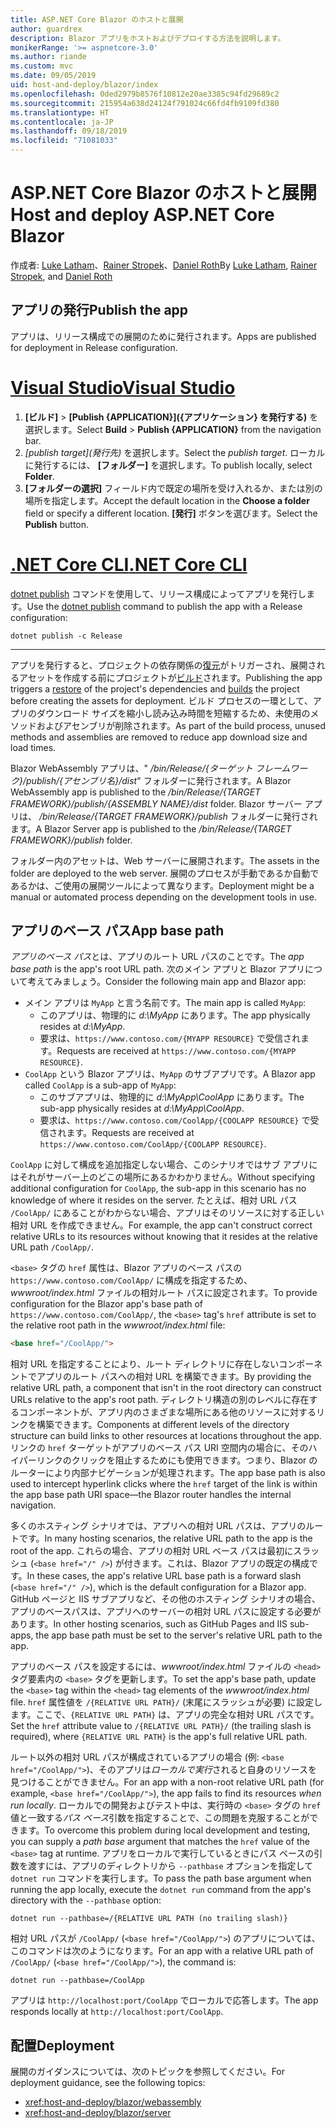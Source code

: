 ```yaml
---
title: ASP.NET Core Blazor のホストと展開
author: guardrex
description: Blazor アプリをホストおよびデプロイする方法を説明します。
monikerRange: '>= aspnetcore-3.0'
ms.author: riande
ms.custom: mvc
ms.date: 09/05/2019
uid: host-and-deploy/blazor/index
ms.openlocfilehash: 0ded2979b8576f10812e20ae3385c94fd29689c2
ms.sourcegitcommit: 215954a638d24124f791024c66fd4fb9109fd380
ms.translationtype: HT
ms.contentlocale: ja-JP
ms.lasthandoff: 09/18/2019
ms.locfileid: "71081033"
---
```

# <a name="host-and-deploy-aspnet-core-blazor"></a><span data-ttu-id="a4160-103">ASP.NET Core Blazor のホストと展開</span><span class="sxs-lookup"><span data-stu-id="a4160-103">Host and deploy ASP.NET Core Blazor</span></span>

<span data-ttu-id="a4160-104">作成者: [Luke Latham](https://github.com/guardrex)、[Rainer Stropek](https://www.timecockpit.com)、[Daniel Roth](https://github.com/danroth27)</span><span class="sxs-lookup"><span data-stu-id="a4160-104">By [Luke Latham](https://github.com/guardrex), [Rainer Stropek](https://www.timecockpit.com), and [Daniel Roth](https://github.com/danroth27)</span></span>

## <a name="publish-the-app"></a><span data-ttu-id="a4160-105">アプリの発行</span><span class="sxs-lookup"><span data-stu-id="a4160-105">Publish the app</span></span>

<span data-ttu-id="a4160-106">アプリは、リリース構成での展開のために発行されます。</span><span class="sxs-lookup"><span data-stu-id="a4160-106">Apps are published for deployment in Release configuration.</span></span>

# <a name="visual-studiotabvisual-studio"></a>[<span data-ttu-id="a4160-107">Visual Studio</span><span class="sxs-lookup"><span data-stu-id="a4160-107">Visual Studio</span></span>](#tab/visual-studio)

1. <span data-ttu-id="a4160-108">**[ビルド]**  >  **[Publish {APPLICATION}]\({アプリケーション} を発行する\)** を選択します。</span><span class="sxs-lookup"><span data-stu-id="a4160-108">Select **Build** > **Publish {APPLICATION}** from the navigation bar.</span></span>
1. <span data-ttu-id="a4160-109">*[publish target]\(発行先\)* を選択します。</span><span class="sxs-lookup"><span data-stu-id="a4160-109">Select the *publish target*.</span></span> <span data-ttu-id="a4160-110">ローカルに発行するには、 **[フォルダー]** を選択します。</span><span class="sxs-lookup"><span data-stu-id="a4160-110">To publish locally, select **Folder**.</span></span>
1. <span data-ttu-id="a4160-111">**[フォルダーの選択]** フィールド内で既定の場所を受け入れるか、または別の場所を指定します。</span><span class="sxs-lookup"><span data-stu-id="a4160-111">Accept the default location in the **Choose a folder** field or specify a different location.</span></span> <span data-ttu-id="a4160-112">**[発行]** ボタンを選びます。</span><span class="sxs-lookup"><span data-stu-id="a4160-112">Select the **Publish** button.</span></span>

# <a name="net-core-clitabnetcore-cli"></a>[<span data-ttu-id="a4160-113">.NET Core CLI</span><span class="sxs-lookup"><span data-stu-id="a4160-113">.NET Core CLI</span></span>](#tab/netcore-cli)

<span data-ttu-id="a4160-114">[dotnet publish](/dotnet/core/tools/dotnet-publish) コマンドを使用して、リリース構成によってアプリを発行します。</span><span class="sxs-lookup"><span data-stu-id="a4160-114">Use the [dotnet publish](/dotnet/core/tools/dotnet-publish) command to publish the app with a Release configuration:</span></span>

```dotnetcli
dotnet publish -c Release
```

---

<span data-ttu-id="a4160-115">アプリを発行すると、プロジェクトの依存関係の[復元](/dotnet/core/tools/dotnet-restore)がトリガーされ、展開されるアセットを作成する前にプロジェクトが[ビルド](/dotnet/core/tools/dotnet-build)されます。</span><span class="sxs-lookup"><span data-stu-id="a4160-115">Publishing the app triggers a [restore](/dotnet/core/tools/dotnet-restore) of the project's dependencies and [builds](/dotnet/core/tools/dotnet-build) the project before creating the assets for deployment.</span></span> <span data-ttu-id="a4160-116">ビルド プロセスの一環として、アプリのダウンロード サイズを縮小し読み込み時間を短縮するため、未使用のメソッドおよびアセンブリが削除されます。</span><span class="sxs-lookup"><span data-stu-id="a4160-116">As part of the build process, unused methods and assemblies are removed to reduce app download size and load times.</span></span>

<span data-ttu-id="a4160-117">Blazor WebAssembly アプリは、" */bin/Release/{ターゲット フレームワーク}/publish/{アセンブリ名}/dist*" フォルダーに発行されます。</span><span class="sxs-lookup"><span data-stu-id="a4160-117">A Blazor WebAssembly app is published to the */bin/Release/{TARGET FRAMEWORK}/publish/{ASSEMBLY NAME}/dist* folder.</span></span> <span data-ttu-id="a4160-118">Blazor サーバー アプリは、 */bin/Release/{TARGET FRAMEWORK}/publish* フォルダーに発行されます。</span><span class="sxs-lookup"><span data-stu-id="a4160-118">A Blazor Server app is published to the */bin/Release/{TARGET FRAMEWORK}/publish* folder.</span></span>

<span data-ttu-id="a4160-119">フォルダー内のアセットは、Web サーバーに展開されます。</span><span class="sxs-lookup"><span data-stu-id="a4160-119">The assets in the folder are deployed to the web server.</span></span> <span data-ttu-id="a4160-120">展開のプロセスが手動であるか自動であるかは、ご使用の展開ツールによって異なります。</span><span class="sxs-lookup"><span data-stu-id="a4160-120">Deployment might be a manual or automated process depending on the development tools in use.</span></span>

## <a name="app-base-path"></a><span data-ttu-id="a4160-121">アプリのベース パス</span><span class="sxs-lookup"><span data-stu-id="a4160-121">App base path</span></span>

<span data-ttu-id="a4160-122">*アプリのベース パス*とは、アプリのルート URL パスのことです。</span><span class="sxs-lookup"><span data-stu-id="a4160-122">The *app base path* is the app's root URL path.</span></span> <span data-ttu-id="a4160-123">次のメイン アプリと Blazor アプリについて考えてみましょう。</span><span class="sxs-lookup"><span data-stu-id="a4160-123">Consider the following main app and Blazor app:</span></span>

* <span data-ttu-id="a4160-124">メイン アプリは `MyApp` と言う名前です。</span><span class="sxs-lookup"><span data-stu-id="a4160-124">The main app is called `MyApp`:</span></span>
  * <span data-ttu-id="a4160-125">このアプリは、物理的に *d:\\MyApp* にあります。</span><span class="sxs-lookup"><span data-stu-id="a4160-125">The app physically resides at *d:\\MyApp*.</span></span>
  * <span data-ttu-id="a4160-126">要求は、`https://www.contoso.com/{MYAPP RESOURCE}` で受信されます。</span><span class="sxs-lookup"><span data-stu-id="a4160-126">Requests are received at `https://www.contoso.com/{MYAPP RESOURCE}`.</span></span>
* <span data-ttu-id="a4160-127">`CoolApp` という Blazor アプリは、`MyApp` のサブアプリです。</span><span class="sxs-lookup"><span data-stu-id="a4160-127">A Blazor app called `CoolApp` is a sub-app of `MyApp`:</span></span>
  * <span data-ttu-id="a4160-128">このサブアプリは、物理的に *d:\\MyApp\\CoolApp* にあります。</span><span class="sxs-lookup"><span data-stu-id="a4160-128">The sub-app physically resides at *d:\\MyApp\\CoolApp*.</span></span>
  * <span data-ttu-id="a4160-129">要求は、`https://www.contoso.com/CoolApp/{COOLAPP RESOURCE}` で受信されます。</span><span class="sxs-lookup"><span data-stu-id="a4160-129">Requests are received at `https://www.contoso.com/CoolApp/{COOLAPP RESOURCE}`.</span></span>

<span data-ttu-id="a4160-130">`CoolApp` に対して構成を追加指定しない場合、このシナリオではサブ アプリにはそれがサーバー上のどこの場所にあるかわかりません。</span><span class="sxs-lookup"><span data-stu-id="a4160-130">Without specifying additional configuration for `CoolApp`, the sub-app in this scenario has no knowledge of where it resides on the server.</span></span> <span data-ttu-id="a4160-131">たとえば、相対 URL パス `/CoolApp/` にあることがわからない場合、アプリはそのリソースに対する正しい相対 URL を作成できません。</span><span class="sxs-lookup"><span data-stu-id="a4160-131">For example, the app can't construct correct relative URLs to its resources without knowing that it resides at the relative URL path `/CoolApp/`.</span></span>

<span data-ttu-id="a4160-132">`<base>` タグの `href` 属性は、Blazor アプリのベース パスの `https://www.contoso.com/CoolApp/` に構成を指定するため、*wwwroot/index.html* ファイルの相対ルート パスに設定されます。</span><span class="sxs-lookup"><span data-stu-id="a4160-132">To provide configuration for the Blazor app's base path of `https://www.contoso.com/CoolApp/`, the `<base>` tag's `href` attribute is set to the relative root path in the *wwwroot/index.html* file:</span></span>

```html
<base href="/CoolApp/">
```

<span data-ttu-id="a4160-133">相対 URL を指定することにより、ルート ディレクトリに存在しないコンポーネントでアプリのルート パスへの相対 URL を構築できます。</span><span class="sxs-lookup"><span data-stu-id="a4160-133">By providing the relative URL path, a component that isn't in the root directory can construct URLs relative to the app's root path.</span></span> <span data-ttu-id="a4160-134">ディレクトリ構造の別のレベルに存在するコンポーネントが、アプリ内のさまざまな場所にある他のリソースに対するリンクを構築できます。</span><span class="sxs-lookup"><span data-stu-id="a4160-134">Components at different levels of the directory structure can build links to other resources at locations throughout the app.</span></span> <span data-ttu-id="a4160-135">リンクの `href` ターゲットがアプリのベース パス URI 空間内の場合に、そのハイパーリンクのクリックを阻止するためにも使用できます。つまり、Blazor のルーターにより内部ナビゲーションが処理されます。</span><span class="sxs-lookup"><span data-stu-id="a4160-135">The app base path is also used to intercept hyperlink clicks where the `href` target of the link is within the app base path URI space&mdash;the Blazor router handles the internal navigation.</span></span>

<span data-ttu-id="a4160-136">多くのホスティング シナリオでは、アプリへの相対 URL パスは、アプリのルートです。</span><span class="sxs-lookup"><span data-stu-id="a4160-136">In many hosting scenarios, the relative URL path to the app is the root of the app.</span></span> <span data-ttu-id="a4160-137">これらの場合、アプリの相対 URL ベース パスは最初にスラッシュ (`<base href="/" />`) が付きます。これは、Blazor アプリの既定の構成です。</span><span class="sxs-lookup"><span data-stu-id="a4160-137">In these cases, the app's relative URL base path is a forward slash (`<base href="/" />`), which is the default configuration for a Blazor app.</span></span> <span data-ttu-id="a4160-138">GitHub ページと IIS サブアプリなど、その他のホスティング シナリオの場合、アプリのベースパスは、アプリへのサーバーの相対 URL パスに設定する必要があります。</span><span class="sxs-lookup"><span data-stu-id="a4160-138">In other hosting scenarios, such as GitHub Pages and IIS sub-apps, the app base path must be set to the server's relative URL path to the app.</span></span>

<span data-ttu-id="a4160-139">アプリのベース パスを設定するには、*wwwroot/index.html* ファイルの `<head>` タグ要素内の `<base>` タグを更新します。</span><span class="sxs-lookup"><span data-stu-id="a4160-139">To set the app's base path, update the `<base>` tag within the `<head>` tag elements of the *wwwroot/index.html* file.</span></span> <span data-ttu-id="a4160-140">`href` 属性値を `/{RELATIVE URL PATH}/` (末尾にスラッシュが必要) に設定します。ここで、`{RELATIVE URL PATH}` は、アプリの完全な相対 URL パスです。</span><span class="sxs-lookup"><span data-stu-id="a4160-140">Set the `href` attribute value to `/{RELATIVE URL PATH}/` (the trailing slash is required), where `{RELATIVE URL PATH}` is the app's full relative URL path.</span></span>

<span data-ttu-id="a4160-141">ルート以外の相対 URL パスが構成されているアプリの場合 (例: `<base href="/CoolApp/">`)、そのアプリは*ローカルで実行*されると自身のリソースを見つけることができません。</span><span class="sxs-lookup"><span data-stu-id="a4160-141">For an app with a non-root relative URL path (for example, `<base href="/CoolApp/">`), the app fails to find its resources *when run locally*.</span></span> <span data-ttu-id="a4160-142">ローカルでの開発およびテスト中は、実行時の `<base>` タグの `href` 値と一致する*パス ベース*引数を指定することで、この問題を克服することができます。</span><span class="sxs-lookup"><span data-stu-id="a4160-142">To overcome this problem during local development and testing, you can supply a *path base* argument that matches the `href` value of the `<base>` tag at runtime.</span></span> <span data-ttu-id="a4160-143">アプリをローカルで実行しているときにパス ベースの引数を渡すには、アプリのディレクトリから `--pathbase` オプションを指定して `dotnet run` コマンドを実行します。</span><span class="sxs-lookup"><span data-stu-id="a4160-143">To pass the path base argument when running the app locally, execute the `dotnet run` command from the app's directory with the `--pathbase` option:</span></span>

```dotnetcli
dotnet run --pathbase=/{RELATIVE URL PATH (no trailing slash)}
```

<span data-ttu-id="a4160-144">相対 URL パスが `/CoolApp/` (`<base href="/CoolApp/">`) のアプリについては、このコマンドは次のようになります。</span><span class="sxs-lookup"><span data-stu-id="a4160-144">For an app with a relative URL path of `/CoolApp/` (`<base href="/CoolApp/">`), the command is:</span></span>

```dotnetcli
dotnet run --pathbase=/CoolApp
```

<span data-ttu-id="a4160-145">アプリは `http://localhost:port/CoolApp` でローカルで応答します。</span><span class="sxs-lookup"><span data-stu-id="a4160-145">The app responds locally at `http://localhost:port/CoolApp`.</span></span>

## <a name="deployment"></a><span data-ttu-id="a4160-146">配置</span><span class="sxs-lookup"><span data-stu-id="a4160-146">Deployment</span></span>

<span data-ttu-id="a4160-147">展開のガイダンスについては、次のトピックを参照してください。</span><span class="sxs-lookup"><span data-stu-id="a4160-147">For deployment guidance, see the following topics:</span></span>

* <xref:host-and-deploy/blazor/webassembly>
* <xref:host-and-deploy/blazor/server>
